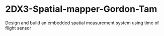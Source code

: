 # 2DX3-Spatial-mapper-Gordon-Tam
Design and build an embedded spatial measurement system using time of flight sensor
